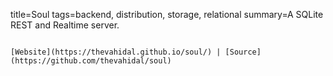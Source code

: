 title=Soul
tags=backend, distribution, storage, relational
summary=A SQLite REST and Realtime server.
~~~~~~

[Website](https://thevahidal.github.io/soul/) | [Source](https://github.com/thevahidal/soul)

